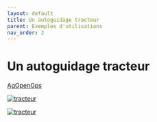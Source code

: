 ```yaml
---
layout: default
title: Un autoguidage tracteur
parent: Exemples d'utilisations
nav_order: 2
---
```


# Un autoguidage tracteur 

[AgOpenGps](https://agopengps.discourse.group/)


[![tracteur](http://img.youtube.com/vi/Rt7MVSYjw1Y/0.jpg)](http://www.youtube.com/watch?v=Rt7MVSYjw1Y "tracteur")

[![tracteur](http://img.youtube.com/vi/V1wnTgvJwdw/0.jpg)](http://www.youtube.com/watch?v=V1wnTgvJwdw "tracteur")
